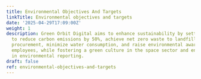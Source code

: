 ```yaml
---
title: Environmental Objectives And Targets
linkTitle: Environmental objectives and targets
date: '2025-04-29T17:09:00Z'
weight: 1
description: Green Orbit Digital aims to enhance sustainability by setting targets
  to reduce carbon emissions by 50%, achieve net zero waste to landfill, promote sustainable
  procurement, minimize water consumption, and raise environmental awareness among
  employees, while fostering a green culture in the space sector and ensuring transparency
  in environmental reporting.
draft: false
ref: environmental-objectives-and-targets
---
```


